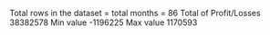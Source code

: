 
Total rows in the dataset = total months = 86
Total 	of Profit/Losses 38382578
Min value -1196225
Max value 1170593

